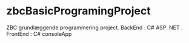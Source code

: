 # zbcBasicProgramingProject
ZBC grundlæggende programmering project. BackEnd :  C# ASP. NET . FrontEnd : C# consoleApp
